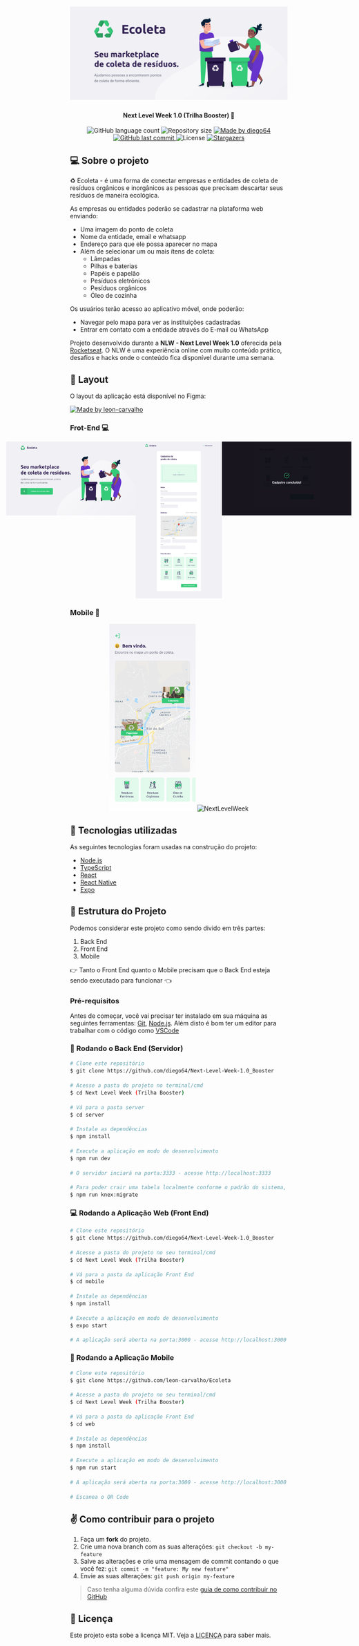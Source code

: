 <h1 align="center">
    <img alt="NextLevelWeek" title="#NextLevelWeek" src="./github-assets/banner.png" />
</h1>

<h4 align="center"> 
	 Next Level Week 1.0 (Trilha Booster) 🚀
</h4>

<p align="center">
  <img alt="GitHub language count" src="https://img.shields.io/github/languages/count/diego64/teste?color=%2304D361">

  <img alt="Repository size" src="https://img.shields.io/github/repo-size/diego64/teste">

  	
  <a href="https://www.linkedin.com/in/leonardo-dev/">
    <img alt="Made by diego64" src="https://img.shields.io/badge/made%20by-Diego--Ferreira-%2304D361">
  </a>
	
  
  <a href="https://github.com/diego64/teste/commits/master">
    <img alt="GitHub last commit" src="https://img.shields.io/github/last-commit/diego64/teste">
  </a>

  <img alt="License" src="https://img.shields.io/badge/license-MIT-brightgreen">
   <a href="https://github.com/diego64/teste/stargazers">
    <img alt="Stargazers" src="https://img.shields.io/github/stars/diego64/teste?style=social">
  </a>
</p>


## 💻 Sobre o projeto

♻️ Ecoleta - é uma forma de conectar empresas e entidades de coleta de resíduos orgânicos e inorgânicos as pessoas que precisam descartar seus resíduos de maneira ecológica.

As empresas ou entidades poderão se cadastrar na plataforma web enviando:
- Uma imagem do ponto de coleta
- Nome da entidade, email e whatsapp
- Endereço para que ele possa aparecer no mapa
- Além de selecionar um ou mais ítens de coleta: 
  - Lâmpadas
  - Pilhas e baterias
  - Papéis e papelão
  - Pesíduos eletrônicos
  - Pesíduos orgânicos
  - Óleo de cozinha

Os usuários terão acesso ao aplicativo móvel, onde poderão:
- Navegar pelo mapa para ver as instituições cadastradas
- Entrar em contato com a entidade através do E-mail ou WhatsApp

Projeto desenvolvido durante a **NLW - Next Level Week 1.0** oferecida pela [Rocketseat](rs).
O NLW é uma experiência online com muito conteúdo prático, desafios e hacks onde o conteúdo fica disponível durante uma semana.


## 🎨 Layout

O layout da aplicação está disponível no Figma:

<a href="https://www.figma.com/file/1SxgOMojOB2zYT0Mdk28lB/Ecoleta?node-id=136%3A546">
  <img alt="Made by leon-carvalho" src="https://img.shields.io/badge/Acessar%20Layout%20-Figma-%2304D361">
</a>

### Frot-End 💻

<p align="center" style="display: flex; align-items: flex-start; justify-content: center;">
  <img alt="NextLevelWeek" title="#NextLevelWeek" src="./github-assets/home-web.svg" width="300px">

  <img alt="NextLevelWeek" title="#NextLevelWeek" src="./github-assets/cadastro-web.svg" width="200px">

  <img alt="NextLevelWeek" title="#NextLevelWeek" src="./github-assets/sucesso-web.svg" width="300px">
</p>

<p align="center">
  
</p>

### Mobile 📲

<p align="center">
  <img alt="NextLevelWeek" title="#NextLevelWeek" src="./github-assets/home-mobile.png" width="200px">

  <img alt="NextLevelWeek" title="#NextLevelWeek" src="./github-assets/detalhes-mobile.svg" width="200px">
</p>

<p align="center">
  
</p>

## 🔨 Tecnologias utilizadas

As seguintes tecnologias foram usadas na construção do projeto:

- [Node.js][nodejs]
- [TypeScript][typescript]
- [React][reactjs]
- [React Native][rn]
- [Expo][expo]

## 📁 Estrutura do Projeto

Podemos considerar este projeto como sendo divido em três partes:
1. Back End 
2. Front End 
3. Mobile

👉 Tanto o Front End quanto o Mobile precisam que o Back End esteja sendo executado para funcionar 👈

### Pré-requisitos

Antes de começar, você vai precisar ter instalado em sua máquina as seguintes ferramentas:
[Git](https://git-scm.com), [Node.js][nodejs]. 
Além disto é bom ter um editor para trabalhar com o código como [VSCode][vscode]

### 📡 Rodando o Back End (Servidor)

```bash
# Clone este repositório
$ git clone https://github.com/diego64/Next-Level-Week-1.0_Booster

# Acesse a pasta do projeto no terminal/cmd
$ cd Next Level Week (Trilha Booster)

# Vá para a pasta server
$ cd server

# Instale as dependências
$ npm install

# Execute a aplicação em modo de desenvolvimento
$ npm run dev

# O servidor inciará na porta:3333 - acesse http://localhost:3333

# Para poder crair uma tabela localmente conforme o padrão do sistema, basta criar um srcipt dentro do arquivo package.json com a seguinte linha: "knex:migrate": "knex --knexfile knexfile.ts migrate:latest"... Depois é só rodar com o seguinte comando no seu terminhal:
$ npm run knex:migrate
```

### 💻 Rodando a Aplicação Web (Front End)

```bash
# Clone este repositório
$ git clone https://github.com/diego64/Next-Level-Week-1.0_Booster

# Acesse a pasta do projeto no seu terminal/cmd
$ cd Next Level Week (Trilha Booster)

# Vá para a pasta da aplicação Front End
$ cd mobile

# Instale as dependências
$ npm install

# Execute a aplicação em modo de desenvolvimento
$ expo start

# A aplicação será aberta na porta:3000 - acesse http://localhost:3000
```

### 📱 Rodando a Aplicação Mobile 

```bash
# Clone este repositório
$ git clone https://github.com/leon-carvalho/Ecoleta

# Acesse a pasta do projeto no seu terminal/cmd
$ cd Next Level Week (Trilha Booster)

# Vá para a pasta da aplicação Front End
$ cd web

# Instale as dependências
$ npm install

# Execute a aplicação em modo de desenvolvimento
$ npm run start

# A aplicação será aberta na porta:3000 - acesse http://localhost:3000

# Escanea o QR Code 
```

## ✌ Como contribuir para o projeto

1. Faça um **fork** do projeto.
2. Crie uma nova branch com as suas alterações: `git checkout -b my-feature`
3. Salve as alterações e crie uma mensagem de commit contando o que você fez: `git commit -m "feature: My new feature"`
4. Envie as suas alterações: `git push origin my-feature`
> Caso tenha alguma dúvida confira este [guia de como contribuir no GitHub](https://github.com/firstcontributions/first-contributions)


## 📝 Licença

Este projeto esta sobe a licença MIT. Veja a [LICENÇA](license) para saber mais.


[nodejs]: https://nodejs.org/
[typescript]: https://www.typescriptlang.org/
[expo]: https://expo.io/
[reactjs]: https://reactjs.org
[rn]: https://facebook.github.io/react-native/
[yarn]: https://yarnpkg.com/
[vscode]: https://code.visualstudio.com/
[vceditconfig]: https://marketplace.visualstudio.com/items?itemName=EditorConfig.EditorConfig
[license]: https://opensource.org/licenses/MIT
[vceslint]: https://marketplace.visualstudio.com/items?itemName=dbaeumer.vscode-eslint
[prettier]: https://marketplace.visualstudio.com/items?itemName=esbenp.prettier-vscode
[rs]: https://rocketseat.com.br
